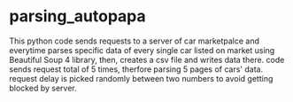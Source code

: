# parsing_autopapa

This python code sends requests to a server of car marketpalce and everytime parses specific data of every single car listed on market using Beautiful Soup 4 library, then, creates a csv file and writes data there. code sends request total of 5 times, therfore parsing 5 pages of cars' data. request delay is picked randomly between two  numbers to avoid getting blocked by server.
